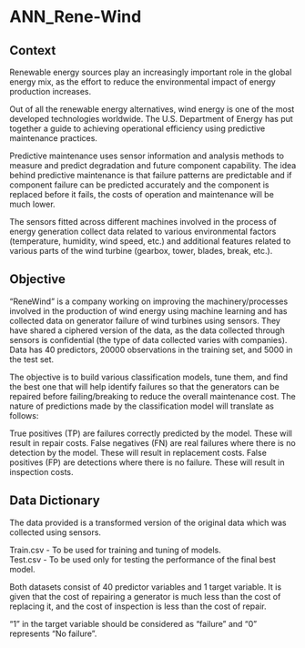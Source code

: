 # ANN_Rene-Wind

## Context
Renewable energy sources play an increasingly important role in the global energy mix, as the effort to reduce the environmental impact of energy production increases.

Out of all the renewable energy alternatives, wind energy is one of the most developed technologies worldwide. The U.S. Department of Energy has put together a guide to achieving operational efficiency using predictive maintenance practices.

Predictive maintenance uses sensor information and analysis methods to measure and predict degradation and future component capability. The idea behind predictive maintenance is that failure patterns are predictable and if component failure can be predicted accurately and the component is replaced before it fails, the costs of operation and maintenance will be much lower.

The sensors fitted across different machines involved in the process of energy generation collect data related to various environmental factors (temperature, humidity, wind speed, etc.) and additional features related to various parts of the wind turbine (gearbox, tower, blades, break, etc.).

## Objective
“ReneWind” is a company working on improving the machinery/processes involved in the production of wind energy using machine learning and has collected data on generator failure of wind turbines using sensors. They have shared a ciphered version of the data, as the data collected through sensors is confidential (the type of data collected varies with companies). Data has 40 predictors, 20000 observations in the training set, and 5000 in the test set.

The objective is to build various classification models, tune them, and find the best one that will help identify failures so that the generators can be repaired before failing/breaking to reduce the overall maintenance cost.
The nature of predictions made by the classification model will translate as follows:

  True positives (TP) are failures correctly predicted by the model. These will result in repair costs.
  False negatives (FN) are real failures where there is no detection by the model. These will result in replacement costs.
  False positives (FP) are detections where there is no failure. These will result in inspection costs.

## Data Dictionary

The data provided is a transformed version of the original data which was collected using sensors.

  Train.csv - To be used for training and tuning of models.    
  Test.csv - To be used only for testing the performance of the final best model.

Both datasets consist of 40 predictor variables and 1 target variable.
It is given that the cost of repairing a generator is much less than the cost of replacing it, and the cost of inspection is less than the cost of repair.

“1” in the target variable should be considered as “failure” and “0” represents “No failure”.
